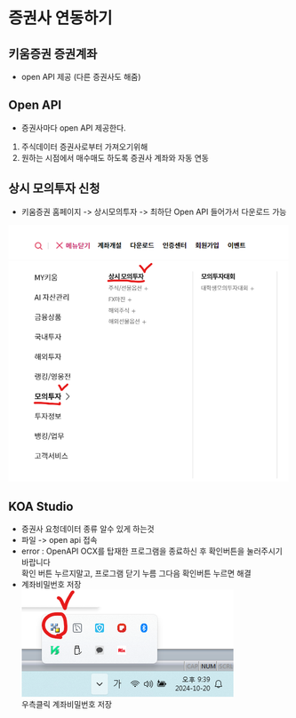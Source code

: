 # 증권사 연동하기

## 키움증권 증권계좌
- open API 제공 (다른 증권사도 해줌)


## Open API
- 증권사마다 open API 제공한다.
1. 주식데이터 증권사로부터 가져오기위해 
2. 원하는 시점에서 매수매도 하도록 증권사 계좌와 자동 연동


## 상시 모의투자 신청
- 키움증권 홈페이지 -> 상시모의투자 -> 최하단 Open API 들어가서 다운로드 가능

![증권사연동1](img/증권사연동1.png)

## KOA Studio
- 증권사 요청데이터 종류 알수 있게 하는것
- 파일 -> open api 접속 
- error : OpenAPI OCX를 탑재한 프로그램을 종료하신 후 확인버튼을 눌러주시기 바랍니다<br/>
확인 버튼 누르지말고, 프로그램 닫기 누름 그다음 확인버튼 누르면 해결
- 계좌비밀번호 저장 <br/>
![증권사연동2](img/증권사연동2.png)
<br/> 우측클릭 계좌비밀번호 저장